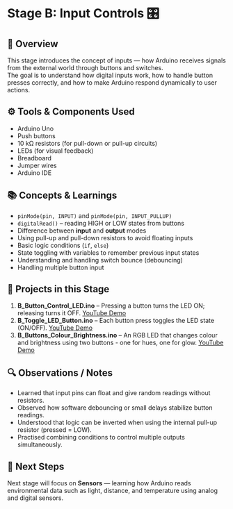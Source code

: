 # Stage B: Input Controls 🎛️

## 🧠 Overview
This stage introduces the concept of inputs — how Arduino receives signals from the external world through buttons and switches.  
The goal is to understand how digital inputs work, how to handle button presses correctly, and how to make Arduino respond dynamically to user actions.

## ⚙️ Tools & Components Used
- Arduino Uno  
- Push buttons  
- 10 kΩ resistors (for pull-down or pull-up circuits)  
- LEDs (for visual feedback)  
- Breadboard  
- Jumper wires  
- Arduino IDE  

## 📚 Concepts & Learnings
- `pinMode(pin, INPUT)` and `pinMode(pin, INPUT_PULLUP)`  
- `digitalRead()` – reading HIGH or LOW states from buttons  
- Difference between **input** and **output** modes  
- Using pull-up and pull-down resistors to avoid floating inputs  
- Basic logic conditions (`if`, `else`)  
- State toggling with variables to remember previous input states  
- Understanding and handling switch bounce (debouncing)
- Handling multiple button input

## 🧩 Projects in this Stage
1. **B_Button_Control_LED.ino** – Pressing a button turns the LED ON; releasing turns it OFF.   [YouTube Demo](https://www.youtube.com)
2. **B_Toggle_LED_Button.ino** – Each button press toggles the LED state (ON/OFF).   [YouTube Demo](https://www.youtube.com)
3. **B_Buttons_Colour_Brightness.ino** – An RGB LED that changes colour and brightness using two buttons - one for hues, one for glow.   [YouTube Demo](https://www.youtube.com)

## 🔍 Observations / Notes
- Learned that input pins can float and give random readings without resistors.  
- Observed how software debouncing or small delays stabilize button readings.  
- Understood that logic can be inverted when using the internal pull-up resistor (pressed = LOW).  
- Practised combining conditions to control multiple outputs simultaneously.  

## 🚀 Next Steps
Next stage will focus on **Sensors** — learning how Arduino reads environmental data such as light, distance, and temperature using analog and digital sensors.

